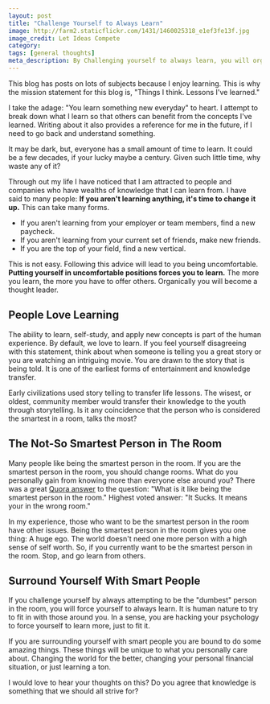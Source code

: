 ```yaml
---
layout: post
title: "Challenge Yourself to Always Learn"
image: http://farm2.staticflickr.com/1431/1460025318_e1ef3fe13f.jpg
image_credit: Let Ideas Compete
category: 
tags: [general thoughts]
meta_description: By Challenging yourself to always learn, you will organically become a thought leader.
---
```


This blog has posts on lots of subjects because I enjoy learning. This is why the mission statement for this blog is, "Things I think. Lessons I've learned." 

I take the adage: "You learn something new everyday" to heart. I attempt to break down what I learn so that others can benefit from the concepts I've learned. Writing about it also provides a reference for me in the future, if I need to go back and understand something.

It may be dark, but, everyone has a small amount of time to learn. It could be a few decades, if your lucky maybe a century. Given such little time, why waste any of it?

Through out my life I have noticed that I am attracted to people and companies who have wealths of knowledge that I can learn from. I have said to many people: __If you aren't learning anything, it's time to change it up.__ This can take many forms.

* If you aren't learning from your employer or team members, find a new paycheck.
* If you aren't learning from your current set of friends, make new friends.
* If you are the top of your field, find a new vertical.

This is not easy. Following this advice will lead to you being uncomfortable. __Putting yourself in uncomfortable positions forces you to learn.__ The more you learn, the more you have to offer others. Organically you will become a thought leader.

## People Love Learning

The ability to learn, self-study, and apply new concepts is part of the human experience. By default, we love to learn. If you feel yourself disagreeing with this statement, think about when someone is telling you a great story or you are watching an intriguing movie. You are drawn to the story that is being told. It is one of the earliest forms of entertainment and knowledge transfer. 

Early civilizations used story telling to transfer life lessons. The wisest, or oldest, community member would transfer their knowledge to the youth through storytelling. Is it any coincidence that the person who is considered the smartest in a room, talks the most?

## The Not-So Smartest Person in The Room

Many people like being the smartest person in the room. If you are the smartest person in the room, you should change rooms. What do you personally gain from knowing more than everyone else around you? There was a great [Quora answer](http://www.quora.com/What-is-it-like-to-always-be-the-smartest-person-in-the-room) to the question: "What is it like being the smartest person in the room." Highest voted answer: "It Sucks. It means your in the wrong room."

In my experience, those who want to be the smartest person in the room have other issues. Being the smartest person in the room gives you one thing: A huge ego. The world doesn't need one more person with a high sense of self worth. So, if you currently want to be the smartest person in the room. Stop, and go learn from others.

## Surround Yourself With Smart People

If you challenge yourself by always attempting to be the "dumbest" person in the room, you will force yourself to always learn. It is human nature to try to fit in with those around you. In a sense, you are hacking your psychology to force yourself to learn more, just to fit it. 

If you are surrounding yourself with smart people you are bound to do some amazing things. These things will be unique to what you personally care about. Changing the world for the better, changing your personal financial situation, or just learning a ton.

I would love to hear your thoughts on this? Do you agree that knowledge is something that we should all strive for?